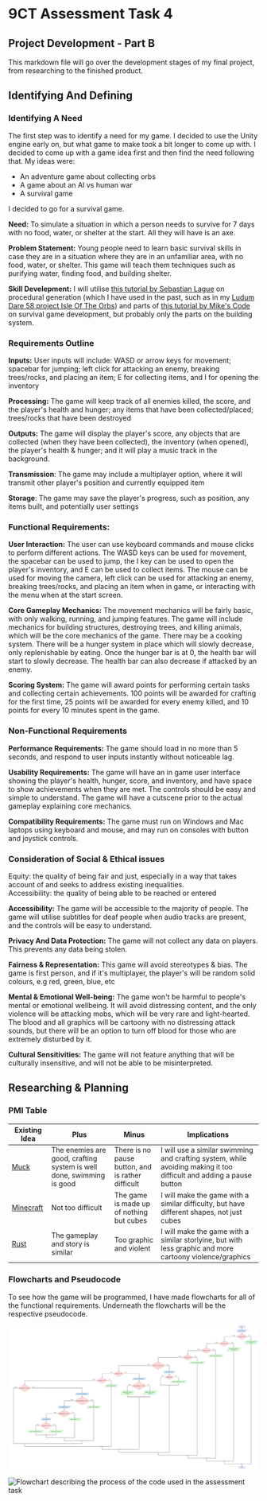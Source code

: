 # 9CT Assessment Task 4

## Project Development - Part B

This markdown file will go over the development stages of my final project, from researching to the finished product.

## Identifying And Defining

### Identifying A Need

The first step was to identify a need for my game. I decided to use the Unity engine early on, but what game to make took a bit longer to come up with. I decided to come up with a game idea first and then find the need following that. My ideas were:

- An adventure game about collecting orbs
- A game about an AI vs human war
- A survival game

I decided to go for a survival game. 

**Need:** To simulate a situation in which a person needs to survive for 7 days with no food, water, or shelter at the start. All they will have is an axe. 

**Problem Statement:** Young people need to learn basic survival skills in case they are in a situation where they are in an unfamiliar area, with no food, water, or shelter. This game will teach them techniques such as purifying water, finding food, and building shelter.

**Skill Develepment:** I will utilise [this tutorial by Sebastian Lague](https://www.youtube.com/playlist?list=PLFt_AvWsXl0eBW2EiBtl_sxmDtSgZBxB3) on procedural generation (which I have used in the past, such as in my [Ludum Dare 58 project Isle Of The Orbs](https://dreamsphere-games.itch.io/isle-of-the-orbs)) and parts of [this tutorial by Mike's Code](https://www.youtube.com/playlist?list=PLtLToKUhgzwnk4U2eQYridNnObc2gqWo-) on survival game development, but probably only the parts on the building system.

### Requirements Outline

**Inputs:** User inputs will include: WASD or arrow keys for movement; spacebar for jumping; left click for attacking an enemy, breaking trees/rocks, and placing an item; E for collecting items, and I for opening the inventory

**Processing:** The game will keep track of all enemies killed, the score, and the player's health and hunger; any items that have been collected/placed; trees/rocks that have been destroyed

**Outputs:** The game will display the player's score, any objects that are collected (when they have been collected), the inventory (when opened), the player's health & hunger; and it will play a music track in the background.

**Transmission**: The game may include a multiplayer option, where it will transmit other player's position and currently equipped item

**Storage**: The game may save the player's progress, such as position, any items built, and potentially user settings

### Functional Requirements:

**User Interaction:** The user can use keyboard commands and mouse clicks to perform different actions. The WASD keys can be used for movement, the spacebar can be used to jump, the I key can be used to open the player's inventory, and E can be used to collect items. The mouse can be used for moving the camera, left click can be used for attacking an enemy, breaking trees/rocks, and placing an item when in game, or interacting with the menu when at the start screen.

**Core Gameplay Mechanics:** The movement mechanics will be fairly basic, with only walking, running, and jumping features. The game will include mechanics for building structures, destroying trees, and killing animals, which will be the core mechanics of the game. There may be a cooking system. There will be a hunger system in place which will slowly decrease, only replenishable by eating. Once the hunger bar is at 0, the health bar will start to slowly decrease. The health bar can also decrease if attacked by an enemy.

**Scoring System:** The game will award points for performing certain tasks and collecting certain achievements. 100 points will be awarded for crafting for the first time, 25 points will be awarded for every enemy killed, and 10 points for every 10 minutes spent in the game.

### Non-Functional Requirements

**Performance Requirements:** The game should load in no more than 5 seconds, and respond to user inputs instantly without noticeable lag.

**Usability Requirements:** The game will have an in game user interface showing the player's health, hunger, score, and inventory, and have space to show achievements when they are met. The controls should be easy and simple to understand. The game will have a cutscene prior to the actual gameplay explaining core mechanics.

**Compatibility Requirements:** The game must run on Windows and Mac laptops using keyboard and mouse, and may run on consoles with button and joystick controls.

### Consideration of Social & Ethical issues

Equity: the quality of being fair and just, especially in a way that takes account of and seeks to address existing inequalities.  
Accessibility: the quality of being able to be reached or entered

**Accessibility:** The game will be accessible to the majority of people. The game will utilise subtitles for deaf people when audio tracks are present, and the controls will be easy to understand.

**Privacy And Data Protection:** The game will not collect any data on players. This prevents any data being stolen.

**Fairness & Representation:** This game will avoid stereotypes & bias. The game is first person, and if it's multiplayer, the player's will be random solid colours, e.g red, green, blue, etc

**Mental & Emotional Well-being:** The game won't be harmful to people's mental or emotional wellbeing. It will avoid distressing content, and the only violence will be attacking mobs, which will be very rare and light-hearted. The blood and all graphics will be cartoony with no distressing attack sounds, but there will be an option to turn off blood for those who are extremely disturbed by it.

**Cultural Sensitivities:** The game will not feature anything that will be culturally insensitive, and will not be able to be misinterpreted.

## Researching & Planning

### PMI Table

| Existing Idea          | Plus                                 | Minus                                         | Implications                                     |
|------------------------|--------------------------------------|-----------------------------------------------|--------------------------------------------------|
|[Muck](https://store.steampowered.com/app/1625450/Muck/)|The enemies are good, crafting system is well done, swimming is good|There is no pause button, and is rather difficult|I will use a similar swimming and crafting system, while avoiding making it too difficult and adding a pause button|
|[Minecraft](https://www.minecraft.net/)|Not too difficult|The game is made up of nothing but cubes|I will make the game with a similar difficulty, but have different shapes, not just cubes|
|[Rust](https://store.steampowered.com/app/252490/Rust/)|The gameplay and story is similar|Too graphic and violent|I will make the game with a similar storlyine, but with less graphic and more cartoony violence/graphics|

### Flowcharts and Pseudocode

To see how the game will be programmed, I have made flowcharts for all of the functional requirements. Underneath the flowcharts will be the respective pseudocode.

![Flowchart describing the process of the code used in the assessment task](/Images/UIChart.png "Flowchart of User Interaction")  

![Flowchart describing the process of the code used in the assessment task](/flowcharts/DJScoreChart.png "Flowchart of Score & Health Systems")  
